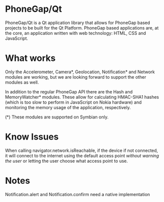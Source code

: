 PhoneGap/Qt
================
PhoneGap/Qt is a Qt application library that allows for PhoneGap based projects
to be built for the Qt Platform. PhoneGap based applications are, at the core,
an application written with web technology: HTML, CSS and JavaScript.

What works
================

Only the Accelerometer, Camera*, Geolocation, Notification* and Network modules
are working, but we are looking forward to support the other modules as well.

In addition to the regular PhoneGap API there are the Hash and MemoryWatcher*
modules. These allow for calculating HMAC-SHA1 hashes (which is too slow to
perform in JavaScript on Nokia hardware) and monitoring the memory usage of the
application, respectively.

(*) These modules are supported on Symbian only.

Know Issues
================

When calling navigator.network.isReachable, if the device if not connected, it
will connect to the internet using the default access point *without warning the
user* or letting the user choose what access point to use.

Notes
=====
Notification.alert and Notification.confirm need a native implementation
